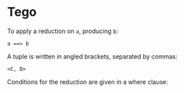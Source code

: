 ﻿# Tego

To apply a reduction on `a`, producing `b`:

	a ==> b

A tuple is written in angled brackets, separated by commas:

	<C, D>

Conditions for the reduction are given in a where clause:

	